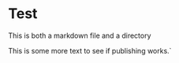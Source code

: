 # Test
This is both a markdown file and a directory

This is some more text to see if publishing works.`
